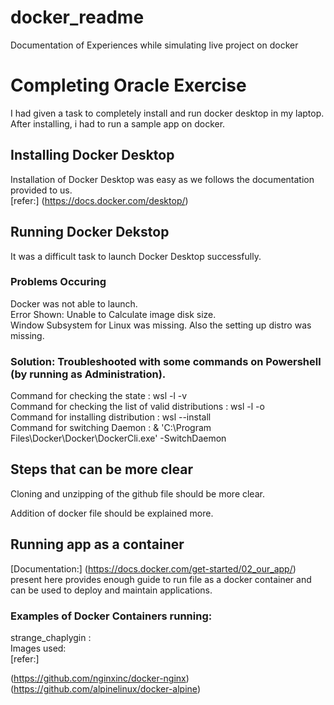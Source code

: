 # docker_readme
Documentation of Experiences while simulating live project on docker

# Completing Oracle Exercise
I had given a task to completely install and run docker desktop in my laptop. After installing, i had to run a sample app on docker.  

## Installing Docker Desktop
Installation of Docker Desktop was easy as we follows the documentation provided to us.  
[refer:]
(https://docs.docker.com/desktop/)

## Running Docker Dekstop
It was a difficult task to launch Docker Desktop successfully.

### Problems Occuring
Docker was not able to launch.  
Error Shown: Unable to Calculate image disk size.  
Window Subsystem for Linux was missing. Also the setting up distro was missing.  

### Solution: Troubleshooted with some commands on Powershell (by running as Administration).  
Command for checking the state : wsl -l -v  
Command for checking the list of valid distributions : wsl -l -o  
Command for installing distribution : wsl --install <distro>  
Command for switching Daemon :  & 'C:\Program Files\Docker\Docker\DockerCli.exe' -SwitchDaemon  
  
## Steps that can be more clear 
Cloning and unzipping of the github file should be more clear.  
  
Addition of docker file should be explained more.  

## Running app as a container
[Documentation:] (https://docs.docker.com/get-started/02_our_app/)  present here provides enough guide to run file as a docker container and can be used to deploy 
and maintain applications.  

### Examples of Docker Containers running:
strange_chaplygin :  
  Images used:  
  [refer:]  
  
  (https://github.com/nginxinc/docker-nginx)  
  (https://github.com/alpinelinux/docker-alpine)  
  
  
  

  
  
  
  
 
  
  
  
